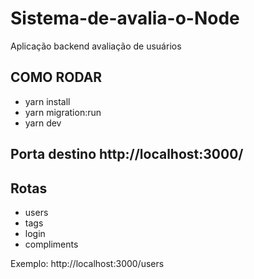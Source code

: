 # Sistema-de-avalia-o-Node
Aplicação backend avaliação de usuários 

## COMO RODAR
- yarn install
- yarn migration:run
- yarn dev

## Porta destino http://localhost:3000/
## Rotas 
- users
- tags
- login
- compliments

Exemplo: http://localhost:3000/users
